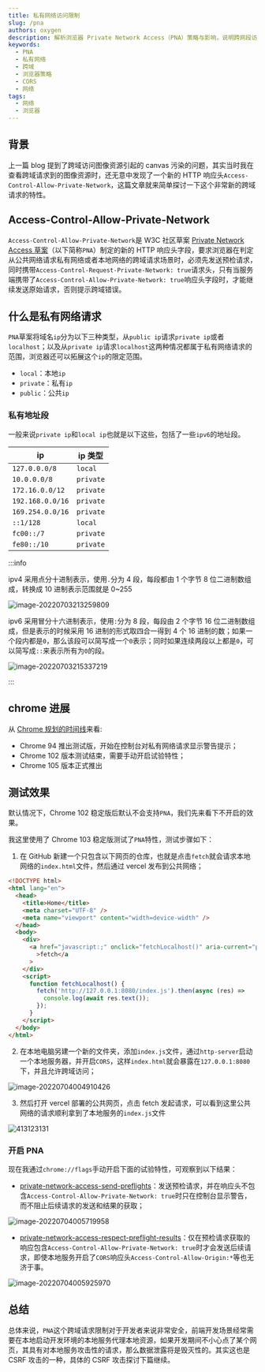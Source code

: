 ```yaml
---
title: 私有网络访问限制
slug: /pna
authors: oxygen
description: 解析浏览器 Private Network Access（PNA）策略与影响，说明跨网段访问限制的触发条件与开发、部署的应对方案。
keywords:
  - PNA
  - 私有网络
  - 跨域
  - 浏览器策略
  - CORS
  - 网络
tags:
  - 网络
  - 浏览器
---
```

## 背景

上一篇 blog 提到了跨域访问图像资源引起的 canvas 污染的问题，其实当时我在查看跨域请求到的图像资源时，还无意中发现了一个新的 HTTP 响应头`Access-Control-Allow-Private-Network`，这篇文章就来简单探讨一下这个非常新的跨域请求的特性。

<!--truncate-->

## Access-Control-Allow-Private-Network

`Access-Control-Allow-Private-Network`是 W3C 社区草案 [Private Network Access 草案](https://wicg.github.io/private-network-access/)（以下简称`PNA`）制定的新的 HTTP 响应头字段，要求浏览器在判定从公共网络请求私有网络或者本地网络的跨域请求场景时，必须先发送预检请求，同时携带`Access-Control-Request-Private-Network: true`请求头，只有当服务端携带了`Access-Control-Allow-Private-Network: true`响应头字段时，才能继续发送原始请求，否则提示跨域错误。

## 什么是私有网络请求

`PNA`草案将域名`ip`分为以下三种类型，从`public ip`请求`private ip`或者`localhost`；以及从`private ip`请求`localhost`这两种情况都属于私有网络请求的范围，浏览器还可以拓展这个`ip`的限定范围。

- `local`：本地`ip`
- `private`：私有`ip`
- `public`：公共`ip`

### 私有地址段

一般来说`private ip`和`local ip`也就是以下这些，包括了一些`ipv6`的地址段。

| ip               | ip 类型   |
| ---------------- | --------- |
| `127.0.0.0/8`    | `local`   |
| `10.0.0.0/8`     | `private` |
| `172.16.0.0/12`  | `private` |
| `192.168.0.0/16` | `private` |
| `169.254.0.0/16` | `private` |
| `::1/128`        | `local`   |
| `fc00::/7`       | `private` |
| `fe80::/10`      | `private` |

:::info

ipv4 采用点分十进制表示，使用`.`分为 4 段，每段都由 1 个字节 8 位二进制数组成，转换成 10 进制表示范围就是 0~255

![image-20220703213259809](../public/images/image-20220703213259809.png)

ipv6 采用冒分十六进制表示，使用`:`分为 8 段，每段由 2 个字节 16 位二进制数组成，但是表示的时候采用 16 进制的形式取四合一得到 4 个 16 进制的数；如果一个段内都是`0`，那么该段可以简写成一个`0`表示；同时如果连续两段以上都是`0`，可以简写成`::`来表示所有为`0`的段。

![image-20220703215337219](../public/images/image-20220703215337219.png)

:::

## chrome 进展

从 [Chrome 规划的时间线](https://developer.chrome.com/blog/private-network-access-update/#timeline)来看:

- Chrome 94 推出测试版，开始在控制台对私有网络请求显示警告提示；
- Chrome 102 版本测试结束，需要手动开启试验特性；
- Chrome 105 版本正式推出

## 测试效果

默认情况下，Chrome 102 稳定版后默认不会支持`PNA`，我们先来看下不开启的效果。

我这里使用了 Chrome 103 稳定版测试了`PNA`特性，测试步骤如下：

1. 在 GitHub 新建一个只包含以下网页的仓库，也就是点击`fetch`就会请求本地网络的`index.html`文件，然后通过 vercel 发布到公共网络；

```html
<!DOCTYPE html>
<html lang="en">
  <head>
    <title>Home</title>
    <meta charset="UTF-8" />
    <meta name="viewport" content="width=device-width" />
  </head>
  <body>
    <div>
      <a href="javascript:;" onclick="fetchLocalhost()" aria-current="page"
        >fetch</a
      >
    </div>
    <script>
      function fetchLocalhost() {
        fetch('http://127.0.0.1:8080/index.js').then(async (res) => 				{
          console.log(await res.text());
        });
      }
    </script>
  </body>
</html>
```

2. 在本地电脑另建一个新的文件夹，添加`index.js`文件，通过`http-server`启动一个本地服务器，并开启`CORS`，这样`index.html`就会暴露在`127.0.0.1:8080`下，并且允许跨域访问；

![image-20220704004910426](../public/images/image-20220704004910426.png)

3. 然后打开 vercel 部署的公共网页，点击 fetch 发起请求，可以看到这里公共网络的请求顺利拿到了本地服务的`index.js`文件

![413123131](../public/images/413123131.gif)

### 开启 PNA

现在我通过`chrome://flags`手动开启下面的试验特性，可观察到以下结果：

-  [private-network-access-send-preflights](chrome://flags/#private-network-access-send-preflights)：发送预检请求，并在响应头不包含`Access-Control-Allow-Private-Network: true`时只在控制台显示警告，而不阻止后续请求的发送和结果的获取；

![image-20220704005719958](../public/images/image-20220704005719958.png)

- [private-network-access-respect-preflight-results](chrome://flags/#private-network-access-respect-preflight-results)：仅在预检请求获取的响应包含`Access-Control-Allow-Private-Network: true`时才会发送后续请求，即使本地服务开启了`CORS`响应头`Access-Control-Allow-Origin:*`等也无济于事。

![image-20220704005925970](../public/images/image-20220704005925970.png)

## 总结

总体来说，`PNA`这个跨域请求限制对于开发者来说非常安全，前端开发场景经常需要在本地启动开发环境的本地服务代理本地资源，如果开发期间不小心点了某个网页，其具有对本地服务攻击性的请求，那么数据泄露将是毁灭性的。其实这也是 CSRF 攻击的一种，具体的 CSRF 攻击探讨下篇继续。





